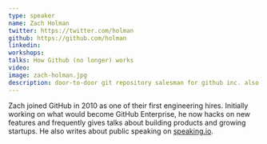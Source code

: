 ```yaml
---
type: speaker
name: Zach Holman
twitter: https://twitter.com/holman
github: https://github.com/holman
linkedin: 
workshops:
talks: How Github (no longer) works
video: 
image: zach-holman.jpg
description: door-to-door git repository salesman for github inc. also mashes his keyboard at @speakingio
---
```


Zach joined GitHub in 2010 as one of their first engineering hires. Initially working on what would become GitHub Enterprise, he now hacks on new features and frequently gives talks about building products and growing startups. He also writes about public speaking on [speaking.io](http://speaking.io).
